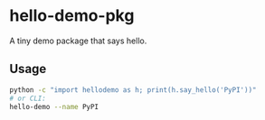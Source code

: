 # hello-demo-pkg

A tiny demo package that says hello.

## Usage

```bash
python -c "import hellodemo as h; print(h.say_hello('PyPI'))"
# or CLI:
hello-demo --name PyPI